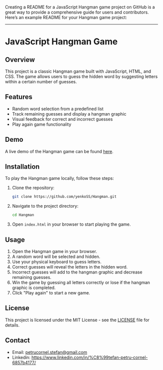 Creating a README for a JavaScript Hangman game project on GitHub is a great way to provide a comprehensive guide for users and contributors. Here’s an example README for your Hangman game project:

---

# JavaScript Hangman Game

## Overview

This project is a classic Hangman game built with JavaScript, HTML, and CSS. The game allows users to guess the hidden word by suggesting letters within a certain number of guesses.

## Features

- Random word selection from a predefined list
- Track remaining guesses and display a hangman graphic
- Visual feedback for correct and incorrect guesses
- Play again game functionality

## Demo

A live demo of the Hangman game can be found [here](https://yenkoss.github.io/Hangman/).

## Installation

To play the Hangman game locally, follow these steps:

1. Clone the repository:
   ```bash
   git clone https://github.com/yenkoSS/Hangman.git
   ```
2. Navigate to the project directory:
   ```bash
   cd Hangman
   ```
3. Open `index.html` in your browser to start playing the game.

## Usage

1. Open the Hangman game in your browser.
2. A random word will be selected and hidden.
3. Use your physical keyboard to guess letters.
4. Correct guesses will reveal the letters in the hidden word.
5. Incorrect guesses will add to the hangman graphic and decrease remaining guesses.
6. Win the game by guessing all letters correctly or lose if the hangman graphic is completed.
7. Click "Play again" to start a new game.



## License

This project is licensed under the MIT License - see the [LICENSE](LICENSE) file for details.

## Contact

* Email: petrucornel.stefan@gmail.com  
* Linkedin: https://www.linkedin.com/in/%C8%99tefan-petru-cornel-6857b4177/

